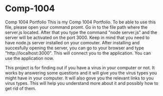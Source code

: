 # Comp-1004
Comp 1004 Portfolio
This is my Comp 1004 Portfolio.
To be able to use this file, please open your command promt.
Go in to the file path where the server.js located. 
After that you type the command "node server.js" and the server will be activated on the port 3000. Keep in mind that you need to have node.js server installed on your comouter.
After installing and succesfully opening the server, you can go to your browser and type "http://localhost:3000".
This will connect you to the application. You can use the application now.


This project is for finding out if you have a virus in your computer or not. It works by answering some questions and it will give you the virus types you might have in your computer.
It will also gove you the relevant links to you virus types. This will help you understand more about it and possibly how to get rid of them.

